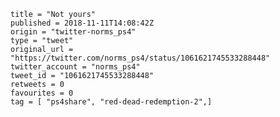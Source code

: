 ```
title = "Not yours"
published = 2018-11-11T14:08:42Z
origin = "twitter-norms_ps4"
type = "tweet"
original_url = "https://twitter.com/norms_ps4/status/1061621745533288448"
twitter_account = "norms_ps4"
tweet_id = "1061621745533288448"
retweets = 0
favourites = 0
tag = [ "ps4share", "red-dead-redemption-2",]
```

<p class='image'><img src='https://mnf.m17s.net/2018/11/11/DrujWYgXQAA9CAM.jpg' alt=''></p>

